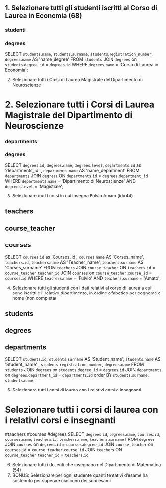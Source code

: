 ## 1. Selezionare tutti gli studenti iscritti al Corso di Laurea in Economia (68)

### studenti
### degrees

SELECT `students`.`name`, `students`.`surname`, `students`.`registration_number`, `degrees`.`name` AS 'name_degree'
FROM `students`
JOIN `degrees` on `students`.`degree_id` = `degrees`.`id`
WHERE `degrees`.`name` = 'Corso di Laurea in Economia';


2. Selezionare tutti i Corsi di Laurea Magistrale del Dipartimento di Neuroscienze

# 2. Selezionare tutti i Corsi di Laurea Magistrale del Dipartimento di Neuroscienze

### departments
### degrees

SELECT `degrees`.`id`, `degrees`.`name`, `degrees`.`level`, `departments`.`id` as 'departments_id' , `departments`.`name` AS 'name_department'
FROM `departments`
JOIN `degrees` ON `departments`.`id` = `degrees`.`department_id`
WHERE `departments`.`name` = 'Dipartimento di Neuroscienze'
AND `degrees`.`level` = 'Magistrale';



3. Selezionare tutti i corsi in cui insegna Fulvio Amato (id=44)
## teachers
## course_teacher
## courses

SELECT `courses`.`id` as 'Courses_id', `courses`.`name` AS 'Corses_name', `teachers`.`id`, `teachers`.`name` AS 'Teacher_name', `teachers`.`surname` AS 'Corses_surname'
FROM `teachers`
JOIN `course_teacher` ON `teachers`.`id` = `course_teacher`.`teacher_id`
JOIN `courses` on `course_teacher`.`course_id` = `courses`.`id`
WHERE `teachers`.`name` = 'Fulvio'
AND `teachers`.`surname` = 'Amato';


4. Selezionare tutti gli studenti con i dati relativi al corso di laurea a cui sono iscritti e il relativo dipartimento, in ordine alfabetico per cognome e nome 
(non completa)

## students
## degrees
## departments

SELECT `students`.`id`, `students`.`surname` AS 'Student_name', `students`.`name` AS 'Student_name' , `students`.`registration_number`, `degrees`.`name`
FROM `students`
JOIN `degrees` on `students`.`degree_id` = `degrees`.`id`
JOIN `departments` on `degrees`.`department_id` = `departments`.`id`
order BY `students`.`surname`, `students`.`name`

5. Selezionare tutti i corsi di laurea con i relativi corsi e insegnanti

# Selezionare tutti i corsi di laurea con i relativi corsi e insegnanti

#taachers
#courses
#degrees
SELECT `degrees`.`id`, `degrees`.`name`, `courses`.`id`, `courses`.`name`, `teachers`.`id`, `teachers`.`name`, `teachers`.`surname`
FROM `degrees`
JOIN `courses` on `degrees`.`id` = `courses`.`degree_id`
JOIN `course_teacher` on `courses`.`id` = `course_teacher`.`course_id`
JOIN `teachers` ON `course_teacher`.`teacher_id` = `teachers`.`id`

6. Selezionare tutti i docenti che insegnano nel Dipartimento di Matematica (54)
7. BONUS: Selezionare per ogni studente quanti tentativi d’esame ha sostenuto per superare ciascuno dei suoi esami